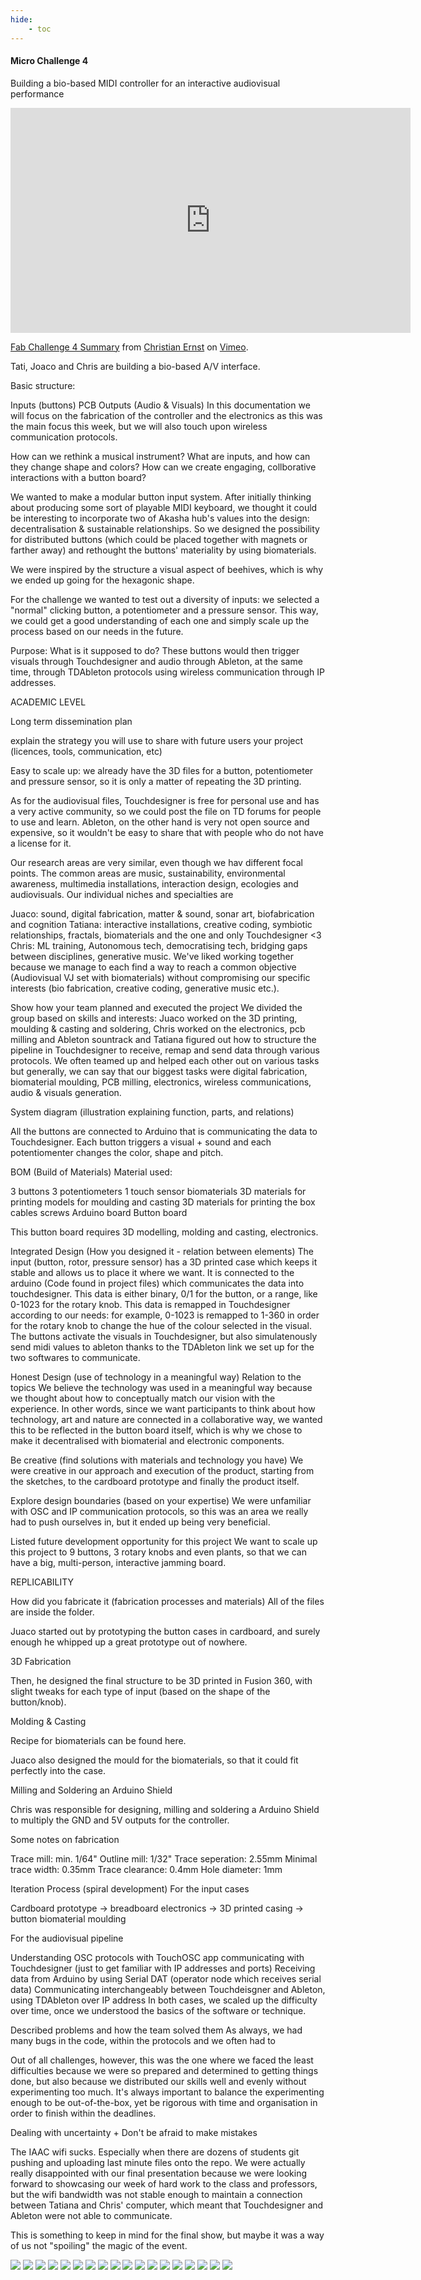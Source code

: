 ```yaml
---
hide:
    - toc
---
```


#### Micro Challenge 4

Building a bio-based MIDI controller for an interactive audiovisual performance


<iframe src="https://player.vimeo.com/video/717057704?h=02182214a8" width="640" height="360" frameborder="0" allow="autoplay; fullscreen; picture-in-picture" allowfullscreen></iframe>
<p><a href="https://vimeo.com/717057704">Fab Challenge 4 Summary</a> from <a href="https://vimeo.com/christianernst">Christian Ernst</a> on <a href="https://vimeo.com">Vimeo</a>.</p>


Tati, Joaco and Chris are building a bio-based A/V interface.

Basic structure:

Inputs (buttons)
PCB
Outputs (Audio & Visuals)
In this documentation we will focus on the fabrication of the controller and the electronics as this was the main focus this week, but we will also touch upon wireless communication protocols.

How can we rethink a musical instrument? What are inputs, and how can they change shape and colors? How can we create engaging, collborative interactions with a button board?

We wanted to make a modular button input system. After initially thinking about producing some sort of playable MIDI keyboard, we thought it could be interesting to incorporate two of Akasha hub's values into the design: decentralisation & sustainable relationships. So we designed the possibility for distributed buttons (which could be placed together with magnets or farther away) and rethought the buttons' materiality by using biomaterials.

We were inspired by the structure a visual aspect of beehives, which is why we ended up going for the hexagonic shape.

For the challenge we wanted to test out a diversity of inputs: we selected a "normal" clicking button, a potentiometer and a pressure sensor. This way, we could get a good understanding of each one and simply scale up the process based on our needs in the future.

 Purpose: What is it supposed to do?
These buttons would then trigger visuals through Touchdesigner and audio through Ableton, at the same time, through TDAbleton protocols using wireless communication through IP addresses.

ACADEMIC LEVEL

Long term dissemination plan

explain the strategy you will use to share with future users your project (licences, tools, communication, etc)

Easy to scale up: we already have the 3D files for a button, potentiometer and pressure sensor, so it is only a matter of repeating the 3D printing.

As for the audiovisual files, Touchdesigner is free for personal use and has a very active community, so we could post the file on TD forums for people to use and learn. Ableton, on the other hand is very not open source and expensive, so it wouldn't be easy to share that with people who do not have a license for it.

Our research areas are very similar, even though we hav different focal points. The common areas are music, sustainability, environmental awareness, multimedia installations, interaction design, ecologies and audiovisuals. Our individual niches and specialties are

Juaco: sound, digital fabrication, matter & sound, sonar art, biofabrication and cognition
Tatiana: interactive installations, creative coding, symbiotic relationships, fractals, biomaterials and the one and only Touchdesigner <3
Chris: ML training, Autonomous tech, democratising tech, bridging gaps between disciplines, generative music.
We've liked working together because we manage to each find a way to reach a common objective (Audiovisual VJ set with biomaterials) without compromising our specific interests (bio fabrication, creative coding, generative music etc.).

 Show how your team planned and executed the project
We divided the group based on skills and interests: Juaco worked on the 3D printing, moulding & casting and soldering, Chris worked on the electronics, pcb milling and Ableton sountrack and Tatiana figured out how to structure the pipeline in Touchdesigner to receive, remap and send data through various protocols. We often teamed up and helped each other out on various tasks but generally, we can say that our biggest tasks were digital fabrication, biomaterial moulding, PCB milling, electronics, wireless communications, audio & visuals generation.

 System diagram (illustration explaining function, parts, and relations)

 All the buttons are connected to Arduino that is communicating the data to Touchdesigner. Each button triggers a visual + sound and each potentiomenter changes the color, shape and pitch.

 BOM (Build of Materials)
Material used:

3 buttons
3 potentiometers
1 touch sensor
biomaterials
3D materials for printing models for moulding and casting
3D materials for printing the box
cables
screws
Arduino board
Button board

This button board requires 3D modelling, molding and casting, electronics.

 Integrated Design (How you designed it - relation between elements)
The input (button, rotor, pressure sensor) has a 3D printed case which keeps it stable and allows us to place it where we want. It is connected to the arduino (Code found in project files) which communicates the data into touchdesigner. This data is either binary, 0/1 for the button, or a range, like 0-1023 for the rotary knob. This data is remapped in Touchdesigner according to our needs: for example, 0-1023 is remapped to 1-360 in order for the rotary knob to change the hue of the colour selected in the visual. The buttons activate the visuals in Touchdesigner, but also simulatenously send midi values to ableton thanks to the TDAbleton link we set up for the two softwares to communicate.

 Honest Design (use of technology in a meaningful way) Relation to the topics
We believe the technology was used in a meaningful way because we thought about how to conceptually match our vision with the experience. In other words, since we want participants to think about how technology, art and nature are connected in a collaborative way, we wanted this to be reflected in the button board itself, which is why we chose to make it decentralised with biomaterial and electronic components.

 Be creative (find solutions with materials and technology you have)
We were creative in our approach and execution of the product, starting from the sketches, to the cardboard prototype and finally the product itself.

 Explore design boundaries (based on your expertise)
We were unfamiliar with OSC and IP communication protocols, so this was an area we really had to push ourselves in, but it ended up being very beneficial.

 Listed future development opportunity for this project
We want to scale up this project to 9 buttons, 3 rotary knobs and even plants, so that we can have a big, multi-person, interactive jamming board.

REPLICABILITY

 How did you fabricate it (fabrication processes and materials)
All of the files are inside the folder.

Juaco started out by prototyping the button cases in cardboard, and surely enough he whipped up a great prototype out of nowhere.

3D Fabrication

Then, he designed the final structure to be 3D printed in Fusion 360, with slight tweaks for each type of input (based on the shape of the button/knob).

Molding & Casting

Recipe for biomaterials can be found here.

Juaco also designed the mould for the biomaterials, so that it could fit perfectly into the case.

Milling and Soldering an Arduino Shield

Chris was responsible for designing, milling and soldering a Arduino Shield to multiply the GND and 5V outputs for the controller.

Some notes on fabrication

Trace mill: min. 1/64"
Outline mill: 1/32"
Trace seperation: 2.55mm
Minimal trace width: 0.35mm
Trace clearance: 0.4mm
Hole diameter: 1mm

Iteration Process (spiral development)
For the input cases

Cardboard prototype -> breadboard electronics -> 3D printed casing -> button biomaterial moulding

For the audiovisual pipeline

Understanding OSC protocols with TouchOSC app communicating with Touchdesigner (just to get familiar with IP addresses and ports)
Receiving data from Arduino by using Serial DAT (operator node which receives serial data)
Communicating interchangeably between Touchdeisgner and Ableton, using TDAbleton over IP address
In both cases, we scaled up the difficulty over time, once we understood the basics of the software or technique.

 Described problems and how the team solved them
As always, we had many bugs in the code, within the protocols and we often had to

Out of all challenges, however, this was the one where we faced the least difficulties because we were so prepared and determined to getting things done, but also because we distributed our skills well and evenly without experimenting too much. It's always important to balance the experimenting enough to be out-of-the-box, yet be rigorous with time and organisation in order to finish within the deadlines.

 Dealing with uncertainty + Don't be afraid to make mistakes

The IAAC wifi sucks. Especially when there are dozens of students git pushing and uploading last minute files onto the repo. We were actually really disappointed with our final presentation because we were looking forward to showcasing our week of hard work to the class and professors, but the wifi bandwidth was not stable enough to maintain a connection between Tatiana and Chris' computer, which meant that Touchdesigner and Ableton were not able to communicate.

This is something to keep in mind for the final show, but maybe it was a way of us not "spoiling" the magic of the event.

![](../images/MC4_01.png)
![](../images/MC4_02.png)
![](../images/MC4_03.PNG)
![](../images/MC4_04.PNG)
![](../images/MC4_05.jpeg)
![](../images/MC4_06.jpeg)
![](../images/MC4_07.jpeg)
![](../images/MC4_08.jpeg)
![](../images/MC4_09.JPG)
![](../images/MC4_10.JPG)
![](../images/MC4_11.JPG)
![](../images/MC4_12.JPG)
![](../images/MC4_13.JPG)
![](../images/MC4_14.JPG)
![](../images/MC4_15.JPG)
![](../images/MC4_16.JPG)
![](../images/MC4_17.JPG)
![](../images/MC4_18.JPG)







